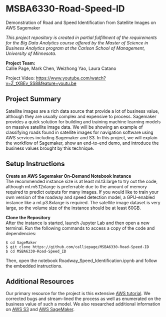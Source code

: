 # MSBA6330-Road-Speed-ID
Demonstration of Road and Speed Identification from Satellite Images on AWS Sagemaker  

*This project repository is created in partial fulfillment of the requirements for the Big Data Analytics course offered by the Master of Science in Business Analytics program at the Carlson School of Management, University of Minnesota.*

**Project Team:**  
Callie Page, Mark Chen, Weizhong Yao, Laura Catano

Project Video:  https://www.youtube.com/watch?v=Z_tXBEv_SS8&feature=youtu.be

## Project Summary  
Satellite images are a rich data source that provide a lot of business value, although they are usually complex and expensive to process. Sagemaker provides a quick solution for building and training machine learning models on massive satellite image data. We will be showing an example of classifying roads found in satellite images for navigation software using AWS services including Sagemaker and S3. In this project, we will explain the workflow of Sagemaker, show an end-to-end demo, and introduce the business values brought by this technique.

## Setup Instructions
**Create an AWS Sagemaker On-Demand Notebook Instance**  
The recommended instance size is at least ml.t3.large to try out the code, although ml.m5.12xlarge is preferrable due to the amount of memory required to predict outputs for many images. If you would like to train your own version of the roadway and speed detection model, a GPU-enabled instance like a ml.p3.8xlarge is required. The satellite image dataset is very large, so the volume size of the instance should be at least 60GB.

**Clone the Repository**  
After the instance is started, launch Jupyter Lab and then open a new terminal. Run the following commands to access a copy of the code and dependencies:

```
$ cd SageMaker
$ git clone https://github.com/calliepage/MSBA6330-Road-Speed-ID
$ cd MSBA6330-Road-Speed_ID
```

Then, open the notebook Roadway_Speed_Identification.ipynb and follow the embedded instructions.

## Additional Resources  
Our primary resource for the project is this extensive [AWS tutorial](https://github.com/aws-samples/aws-open-data-satellite-lidar-tutorial). We corrected bugs and stream-lined the process as well as enumerated on the business value of such a model. We also researched additional information on [AWS S3](https://aws.amazon.com/s3/) and [AWS SageMaker](https://aws.amazon.com/sagemaker/).
